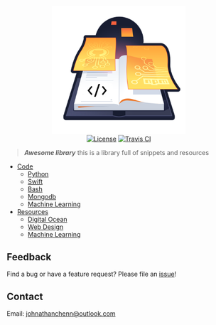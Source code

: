 <p align="center">
  <img href="http://docs.johnnythedeveloper.com" src="https://raw.githubusercontent.com/johnathanachen/Library/master/docs/assets/images/cover-art.png" width="300" alt="Fitii">
  <br>
  <a href="#"><img src="https://img.shields.io/badge/license-MIT-blue.svg" alt="License"></a>
  <a href="#"><img src="https://img.shields.io/badge/build-passing-brightgreen.svg" alt="Travis CI"></a>
</p>

> **_Awesome library_** this is a library full of snippets and resources

- [Code](#Code)
  - [Python](#Python)
  - [Swift](#Swift)
  - [Bash](#Bash)
  - [Mongodb](#Mongodb)
  - [Machine Learning](#MLCode)
- [Resources](#Resources)
  - [Digital Ocean](#DigitalOcean)
  - [Web Design](#WebDesign)
  - [Machine Learning](#ML)

## Feedback

Find a bug or have a feature request? Please file an <a href="https://github.com/johnathanachen/Library/issues" targe="_blank">issue</a>!

## Contact

Email: [johnathanchenn@outlook.com](mailto:johnathanchenn@outlook.com)
